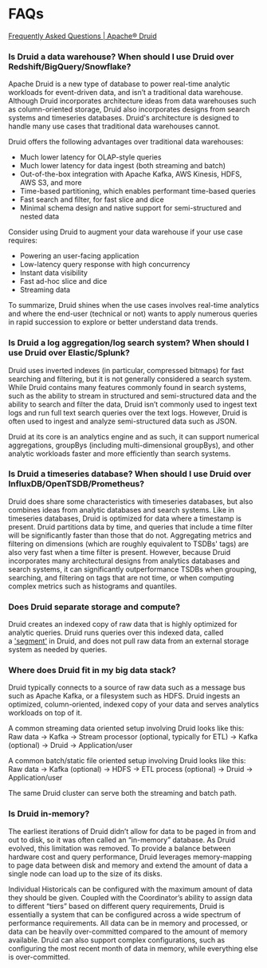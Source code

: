 # FAQs

[Frequently Asked Questions | Apache® Druid](https://druid.apache.org/faq/)

### Is Druid a data warehouse? When should I use Druid over Redshift/BigQuery/Snowflake?[​](https://druid.apache.org/faq/#is-druid-a-data-warehouse-when-should-i-use-druid-over-redshiftbigquerysnowflake "Direct link to Is Druid a data warehouse? When should I use Druid over Redshift/BigQuery/Snowflake?")

Apache Druid is a new type of database to power real-time analytic workloads for event-driven data, and isn’t a traditional data warehouse. Although Druid incorporates architecture ideas from data warehouses such as column-oriented storage, Druid also incorporates designs from search systems and timeseries databases. Druid's architecture is designed to handle many use cases that traditional data warehouses cannot.

Druid offers the following advantages over traditional data warehouses:

- Much lower latency for OLAP-style queries
- Much lower latency for data ingest (both streaming and batch)
- Out-of-the-box integration with Apache Kafka, AWS Kinesis, HDFS, AWS S3, and more
- Time-based partitioning, which enables performant time-based queries
- Fast search and filter, for fast slice and dice
- Minimal schema design and native support for semi-structured and nested data

Consider using Druid to augment your data warehouse if your use case requires:

- Powering an user-facing application
- Low-latency query response with high concurrency
- Instant data visibility
- Fast ad-hoc slice and dice
- Streaming data

To summarize, Druid shines when the use cases involves real-time analytics and where the end-user (technical or not) wants to apply numerous queries in rapid succession to explore or better understand data trends.

### Is Druid a log aggregation/log search system? When should I use Druid over Elastic/Splunk?[​](https://druid.apache.org/faq/#is-druid-a-log-aggregationlog-search-system-when-should-i-use-druid-over-elasticsplunk "Direct link to Is Druid a log aggregation/log search system? When should I use Druid over Elastic/Splunk?")

Druid uses inverted indexes (in particular, compressed bitmaps) for fast searching and filtering, but it is not generally considered a search system. While Druid contains many features commonly found in search systems, such as the ability to stream in structured and semi-structured data and the ability to search and filter the data, Druid isn’t commonly used to ingest text logs and run full text search queries over the text logs. However, Druid is often used to ingest and analyze semi-structured data such as JSON.

Druid at its core is an analytics engine and as such, it can support numerical aggregations, groupBys (including multi-dimensional groupBys), and other analytic workloads faster and more efficiently than search systems.

### Is Druid a timeseries database? When should I use Druid over InfluxDB/OpenTSDB/Prometheus?[​](https://druid.apache.org/faq/#is-druid-a-timeseries-database-when-should-i-use-druid-over-influxdbopentsdbprometheus "Direct link to Is Druid a timeseries database? When should I use Druid over InfluxDB/OpenTSDB/Prometheus?")

Druid does share some characteristics with timeseries databases, but also combines ideas from analytic databases and search systems. Like in timeseries databases, Druid is optimized for data where a timestamp is present. Druid partitions data by time, and queries that include a time filter will be significantly faster than those that do not. Aggregating metrics and filtering on dimensions (which are roughly equivalent to TSDBs' tags) are also very fast when a time filter is present. However, because Druid incorporates many architectural designs from analytics databases and search systems, it can significantly outperformance TSDBs when grouping, searching, and filtering on tags that are not time, or when computing complex metrics such as histograms and quantiles.

### Does Druid separate storage and compute?[​](https://druid.apache.org/faq/#does-druid-separate-storage-and-compute "Direct link to Does Druid separate storage and compute?")

Druid creates an indexed copy of raw data that is highly optimized for analytic queries. Druid runs queries over this indexed data, called a ['segment'](https://druid.apache.org/docs/latest/design/segments) in Druid, and does not pull raw data from an external storage system as needed by queries.

### Where does Druid fit in my big data stack?[​](https://druid.apache.org/faq/#where-does-druid-fit-in-my-big-data-stack "Direct link to Where does Druid fit in my big data stack?")

Druid typically connects to a source of raw data such as a message bus such as Apache Kafka, or a filesystem such as HDFS. Druid ingests an optimized, column-oriented, indexed copy of your data and serves analytics workloads on top of it.

A common streaming data oriented setup involving Druid looks like this: Raw data → Kafka → Stream processor (optional, typically for ETL) → Kafka (optional) → Druid → Application/user

A common batch/static file oriented setup involving Druid looks like this: Raw data → Kafka (optional) → HDFS → ETL process (optional) → Druid → Application/user

The same Druid cluster can serve both the streaming and batch path.

### Is Druid in-memory?[​](https://druid.apache.org/faq/#is-druid-in-memory "Direct link to Is Druid in-memory?")

The earliest iterations of Druid didn’t allow for data to be paged in from and out to disk, so it was often called an “in-memory” database. As Druid evolved, this limitation was removed. To provide a balance between hardware cost and query performance, Druid leverages memory-mapping to page data between disk and memory and extend the amount of data a single node can load up to the size of its disks.

Individual Historicals can be configured with the maximum amount of data they should be given. Coupled with the Coordinator’s ability to assign data to different “tiers” based on different query requirements, Druid is essentially a system that can be configured across a wide spectrum of performance requirements. All data can be in memory and processed, or data can be heavily over-committed compared to the amount of memory available. Druid can also support complex configurations, such as configuring the most recent month of data in memory, while everything else is over-committed.
